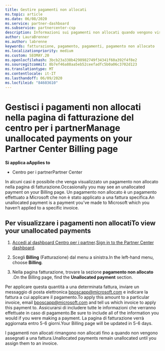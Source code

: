 ```yaml
---
title: Gestire pagamenti non allocati
ms.topic: article
ms.date: 06/08/2020
ms.service: partner-dashboard
ms.subservice: partnercenter-csp
description: Informazioni sui pagamenti non allocati quando vengono visualizzati nella pagina di fatturazione del centro per i partner. Informazioni su come applicarle alle fatture.
author: LauraBrenner
ms.author: labrenne
keywords: fatturazione, pagamento, pagamenti, pagamento non allocato
ms.localizationpriority: medium
ms.custom: SEOMAY.20
ms.openlocfilehash: 3bcb23a338b4298982749f34341f60a392f4f8e2
ms.sourcegitcommit: 8b7ef46a88aa5eb52ceefadfc5b0a06c3702d123
ms.translationtype: MT
ms.contentlocale: it-IT
ms.lasthandoff: 06/09/2020
ms.locfileid: "84603610"
---
```

# <a name="manage-unallocated-payments-on-your-partner-center-billing-page"></a><span data-ttu-id="231c9-105">Gestisci i pagamenti non allocati nella pagina di fatturazione del centro per i partner</span><span class="sxs-lookup"><span data-stu-id="231c9-105">Manage unallocated payments on your Partner Center Billing page</span></span>

<span data-ttu-id="231c9-106">**Si applica a**</span><span class="sxs-lookup"><span data-stu-id="231c9-106">**Applies to**</span></span>

- <span data-ttu-id="231c9-107">Centro per i partner</span><span class="sxs-lookup"><span data-stu-id="231c9-107">Partner Center</span></span>

<span data-ttu-id="231c9-108">In alcuni casi è possibile che venga visualizzato un pagamento non allocato nella pagina di fatturazione.</span><span class="sxs-lookup"><span data-stu-id="231c9-108">Occasionally you may see an unallocated payment on your Billing page.</span></span> <span data-ttu-id="231c9-109">Un pagamento non allocato è un pagamento effettuato a Microsoft che non è stato applicato a una fattura specifica.</span><span class="sxs-lookup"><span data-stu-id="231c9-109">An unallocated payment is a payment you’ve made to Microsoft which you haven’t applied to a specific invoice.</span></span>

## <a name="to-view-your-unallocated-payments"></a><span data-ttu-id="231c9-110">Per visualizzare i pagamenti non allocati</span><span class="sxs-lookup"><span data-stu-id="231c9-110">To view your unallocated payments</span></span>

1. <span data-ttu-id="231c9-111">[Accedi al dashboard Centro per i partner](https://partner.microsoft.com/dashboard/home).</span><span class="sxs-lookup"><span data-stu-id="231c9-111">[Sign in to the Partner Center dashboard](https://partner.microsoft.com/dashboard/home).</span></span>

2. <span data-ttu-id="231c9-112">Scegli **Billing** (Fatturazione) dal menu a sinistra.</span><span class="sxs-lookup"><span data-stu-id="231c9-112">In the left-hand menu, choose **Billing**.</span></span>

3. <span data-ttu-id="231c9-113">Nella pagina fatturazione, trovare la sezione **pagamento non allocato** .</span><span class="sxs-lookup"><span data-stu-id="231c9-113">On the Billing page, find the **Unallocated payment** section.</span></span> 

<span data-ttu-id="231c9-114">Per applicare questa quantità a una determinata fattura, inviare un messaggio di posta elettronica bposcapp@microsoft.com e indicare la fattura a cui applicare il pagamento.</span><span class="sxs-lookup"><span data-stu-id="231c9-114">To apply this amount to a particular invoice, email bposcapp@microsoft.com and tell us which invoice to apply this payment to.</span></span> <span data-ttu-id="231c9-115">Assicurarsi di includere tutte le informazioni che verranno effettuate in caso di pagamento.</span><span class="sxs-lookup"><span data-stu-id="231c9-115">Be sure to include all of the information you would if you were making a payment.</span></span> <span data-ttu-id="231c9-116">La pagina di fatturazione verrà aggiornata entro 5-6 giorni.</span><span class="sxs-lookup"><span data-stu-id="231c9-116">Your Billing page will be updated in 5-6 days.</span></span> 

<span data-ttu-id="231c9-117">I pagamenti non allocati rimangono non allocati fino a quando non vengono assegnati a una fattura.</span><span class="sxs-lookup"><span data-stu-id="231c9-117">Unallocated payments remain unallocated until you assign them to an invoice.</span></span> 
